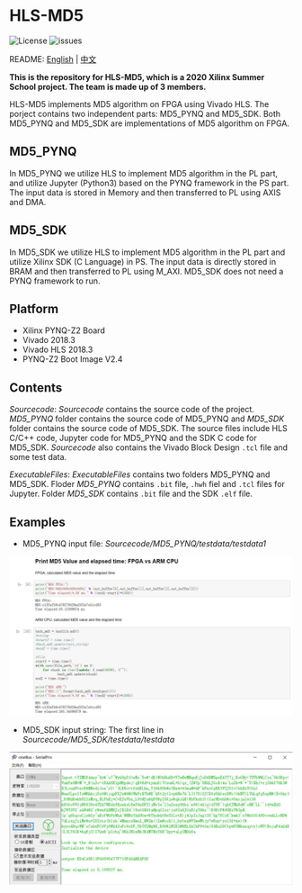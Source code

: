 # HLS-MD5

![License](https://img.shields.io/github/license/Gatsby253/HLS-MD5) ![issues](https://img.shields.io/github/issues/Gatsby253/HLS-MD5)

README: [English](https://github.com/Gatsby253/HLS-MD5/blob/master/README.md) | [中文](https://github.com/Gatsby253/HLS-MD5/blob/master/README-zh.md)

**This is the repository for HLS-MD5, which is a 2020 Xilinx Summer School project. The team is made up of 3 members.**


HLS-MD5 implements MD5 algorithm on FPGA using Vivado HLS. The porject contains two independent parts: MD5_PYNQ and MD5_SDK. Both MD5_PYNQ and MD5_SDK are implementations of MD5 algorithm on FPGA.

## MD5_PYNQ
In MD5_PYNQ we utilize HLS to implement MD5 algorithm in the PL part, and utilize Jupyter (Python3) based on the PYNQ framework in the PS part. The input data is stored in Memory and then transferred to PL using AXIS and DMA.

## MD5_SDK
In MD5_SDK we utilize HLS to implement MD5 algorithm in the PL part and utilize Xilinx SDK (C Language) in PS. The input data is directly stored in BRAM and then transferred to PL using M_AXI. MD5_SDK does not need a PYNQ framework to run.

## Platform
- Xilinx PYNQ-Z2 Board
- Vivado 2018.3
- Vivado HLS 2018.3
- PYNQ-Z2 Boot Image V2.4 

## Contents
*Sourcecode*: *Sourcecode* contains the source code of the project. *MD5_PYNQ* folder contains the source code of MD5_PYNQ and *MD5_SDK* folder contains the source code of MD5_SDK. The source files include HLS C/C++ code, Jupyter code for MD5_PYNQ and the SDK C code for MD5_SDK. *Sourcecode* also contains the Vivado Block Design `.tcl` file and some test data.

*ExecutableFiles*: *ExecutableFiles* contains two folders MD5_PYNQ and MD5_SDK. Floder *MD5_PYNQ* contains `.bit` file, `.hwh` fiel and `.tcl` files for Jupyter. Folder *MD5_SDK* contains `.bit` file and the SDK `.elf` file.

## Examples
- MD5_PYNQ input file: *Sourcecode/MD5_PYNQ/testdata/testdata1* 
<p align="center">
<img src ="./Images/pic1.jpg">
</p>

- MD5_SDK input string: The first line in *Sourcecode/MD5_SDK/testdata/testdata* 
<p align="center">
<img src ="./Images/pic2.jpg">
</p>

